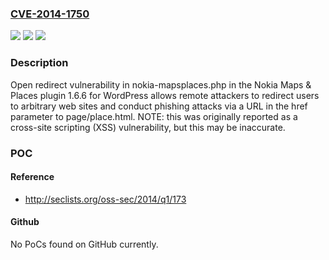 ### [CVE-2014-1750](https://cve.mitre.org/cgi-bin/cvename.cgi?name=CVE-2014-1750)
![](https://img.shields.io/static/v1?label=Product&message=n%2Fa&color=blue)
![](https://img.shields.io/static/v1?label=Version&message=n%2Fa&color=blue)
![](https://img.shields.io/static/v1?label=Vulnerability&message=n%2Fa&color=brighgreen)

### Description

Open redirect vulnerability in nokia-mapsplaces.php in the Nokia Maps & Places plugin 1.6.6 for WordPress allows remote attackers to redirect users to arbitrary web sites and conduct phishing attacks via a URL in the href parameter to page/place.html.  NOTE: this was originally reported as a cross-site scripting (XSS) vulnerability, but this may be inaccurate.

### POC

#### Reference
- http://seclists.org/oss-sec/2014/q1/173

#### Github
No PoCs found on GitHub currently.

